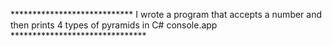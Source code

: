 ****************************  I wrote a program that accepts a number and then prints 4 types of   pyramids in C#
console.app *******************************

